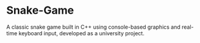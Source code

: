 # Snake-Game
A classic snake game built in C++ using console-based graphics and real-time keyboard input, developed as a university project.
